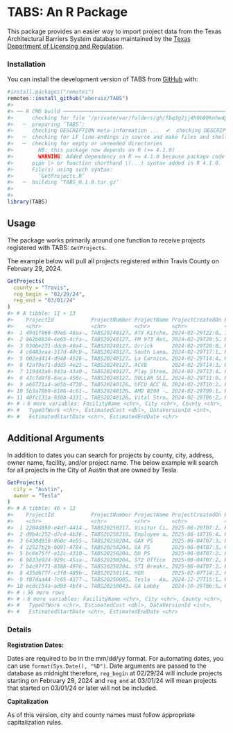 
# TABS: An R Package

This package provides an easier way to import project data from the
Texas Architectural Barriers System database maintained by the [Texas
Department of Licensing and Regulation](https://www.tdlr.texas.gov/).

### Installation

You can install the development version of TABS from
[GitHub](https:://github.com/aberuiz/TABS) with:

``` r
#install.packages("remotes")
remotes::install_github("aberuiz/TABS")
#> 
#> ── R CMD build ─────────────────────────────────────────────────────────────────
#>      checking for file ‘/private/var/folders/gh/fbq3g2jj4h9b09knhwdpmxpc0000gn/T/RtmptWIXQL/remotesa98a10fc3fd/aberuiz-TABS-10451e4/DESCRIPTION’ ...  ✔  checking for file ‘/private/var/folders/gh/fbq3g2jj4h9b09knhwdpmxpc0000gn/T/RtmptWIXQL/remotesa98a10fc3fd/aberuiz-TABS-10451e4/DESCRIPTION’
#>   ─  preparing ‘TABS’:
#>      checking DESCRIPTION meta-information ...  ✔  checking DESCRIPTION meta-information
#>   ─  checking for LF line-endings in source and make files and shell scripts
#>   ─  checking for empty or unneeded directories
#>        NB: this package now depends on R (>= 4.1.0)
#>        WARNING: Added dependency on R >= 4.1.0 because package code uses the
#>      pipe |> or function shorthand \(...) syntax added in R 4.1.0.
#>      File(s) using such syntax:
#>        ‘GetProjects.R’
#>   ─  building ‘TABS_0.1.0.tar.gz’
#>      
#> 
library(TABS)
```

## Usage

The package works primarily around one function to receive projects
registered with TABS: `GetProjects`.

The example below will pull all projects registered within Travis County
on February 29, 2024.

``` r
GetProjects(
  county = "Travis",
  reg_begin = "02/29/24",
  reg_end = "03/01/24"
)
#> # A tibble: 11 × 13
#>    ProjectId            ProjectNumber ProjectName ProjectCreatedOn ProjectStatus
#>    <chr>                <chr>         <chr>       <chr>            <chr>        
#>  1 49d1f868-09e6-46aa-… TABS20240127… ATX Kitche… 2024-02-29T22:0… Inspection C…
#>  2 862b0820-4e65-4cfa-… TABS20240127… FM 973 Ret… 2024-02-29T20:5… Review Compl…
#>  3 930be231-ddcb-40a4-… TABS20240127… Orrick      2024-02-29T20:0… Project Clos…
#>  4 c6483eaa-317d-40cb-… TABS20240127… South Lama… 2024-02-29T17:1… Review Compl…
#>  5 002ed414-d948-4528-… TABS20240127… La Carnice… 2024-02-29T14:4… Review Compl…
#>  6 f2af9e71-ddd5-4e25-… TABS20240127… ACVB        2024-02-29T14:3… Project Clos…
#>  7 119d43a6-943a-43a0-… TABS20240127… Play Stree… 2024-02-29T13:4… Project Regi…
#>  8 43cfd9f8-6aca-450c-… TABS20240127… DOLLAR SLI… 2024-02-29T11:0… Project Clos…
#>  9 a66721a4-a85b-4738-… TABS20240126… UFCU ACC H… 2024-02-29T10:2… Project Clos…
#> 10 5b3a70b9-6186-4c61-… TABS20240126… AMD B200 -… 2024-02-29T09:1… Review Compl…
#> 11 48fc131a-930b-4331-… TABS20240126… Vital Stre… 2024-02-29T06:2… Project Clos…
#> # ℹ 8 more variables: FacilityName <chr>, City <chr>, County <chr>,
#> #   TypeOfWork <chr>, EstimatedCost <dbl>, DataVersionId <int>,
#> #   EstimatedStartDate <chr>, EstimatedEndDate <chr>
```

## Additional Arguments

In addition to dates you can search for projects by county, city,
address, owner name, facility, and/or project name. The below example
will search for all projects in the City of Austin that are owned by
Tesla.

``` r
GetProjects(
  city = "Austin",
  owner = "Tesla"
)
#> # A tibble: 46 × 13
#>    ProjectId            ProjectNumber ProjectName ProjectCreatedOn ProjectStatus
#>    <chr>                <chr>         <chr>       <chr>            <chr>        
#>  1 2204d890-e4df-4414-… TABS20250217… Visitor Ci… 2025-06-20T07:2… Review Compl…
#>  2 d9b4c252-d7c4-4b36-… TABS20250216… Employee a… 2025-06-18T16:4… Review Compl…
#>  3 6430d938-860c-4e55-… TABS20250204… GAX PS      2025-06-04T07:3… Project Clos…
#>  4 22527b2b-0091-4784-… TABS20250204… GA PS       2025-06-04T07:3… Review Compl…
#>  5 bc6e75ff-e12c-4310-… TABS20250204… DU PS       2025-06-04T07:2… Review Compl…
#>  6 9833e924-929c-45aa-… TABS20250204… ST2 Office  2025-06-04T07:2… Review Compl…
#>  7 b4c97f71-8388-4976-… TABS20250204… ST1 Breakr… 2025-06-04T07:2… Review Compl…
#>  8 435d677f-c3f0-489b-… TABS20250114… HGR         2025-02-07T14:2… Review Compl…
#>  9 f87daa44-7c65-4377-… TABS20250085… Tesla - Au… 2024-12-27T15:1… Review Compl…
#> 10 ecdc154a-ad93-4bf4-… TABS20250043… GA Lobby    2024-10-29T06:5… Project Clos…
#> # ℹ 36 more rows
#> # ℹ 8 more variables: FacilityName <chr>, City <chr>, County <chr>,
#> #   TypeOfWork <chr>, EstimatedCost <dbl>, DataVersionId <int>,
#> #   EstimatedStartDate <chr>, EstimatedEndDate <chr>
```

### Details

**Registration Dates:**

Dates are required to be in the mm/dd/yy format. For automating dates,
you can use `format(Sys.Date(), "%D")`. Date arguments are passed to the
database as midnight therefore, `reg_begin` at 02/29/24 will include
projects starting on February 29, 2024 and `reg_end` at 03/01/24 will
mean projects that started on 03/01/24 or later will not be included.

**Capitalization**

As of this version, city and county names must follow appropriate
capitalization rules.
